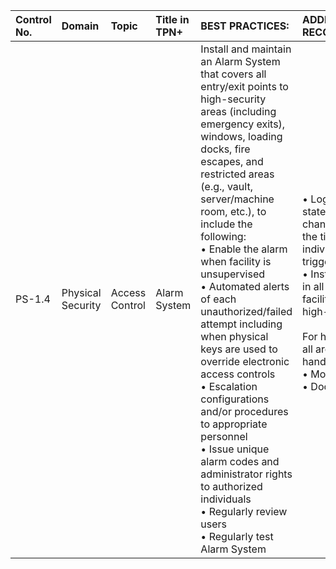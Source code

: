 | Control No. | Domain | Topic | Title in TPN+ | BEST PRACTICES: | ADDITIONAL RECOMMENDATIONS: |
| :--- | :--- | :--- | :--- | :--- | :--- |
| PS-1.4 | Physical Security | Access Control | Alarm System | Install and maintain an Alarm System that covers all entry/exit points to high-security areas (including emergency exits), windows, loading docks, fire escapes, and restricted areas (e.g., vault, server/machine room, etc.), to include the following:<br>• Enable the alarm when facility is unsupervised<br>• Automated alerts of each unauthorized/failed attempt including when physical keys are used to override electronic access controls<br>• Escalation configurations and/or procedures to appropriate personnel<br>• Issue unique alarm codes and administrator rights to authorized individuals<br>• Regularly review users <br>• Regularly test Alarm System | • Log every alarm state change (e.g., Set changing to Unset), the time, and the individual that triggered the change<br>• Install Alarm System in all areas of the facility, including non-high-security areas<br><br>For high-security and all areas processing or handling content: <br>• Motion sensors<br>• Door prop alerts<br><br> |
